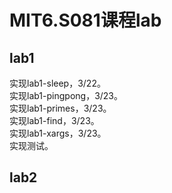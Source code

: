 # MIT6.S081课程lab

## lab1

实现lab1-sleep，3/22。  
实现lab1-pingpong，3/23。   
实现lab1-primes，3/23。  
实现lab1-find，3/23。  
实现lab1-xargs，3/23。  
实现测试。  

## lab2

